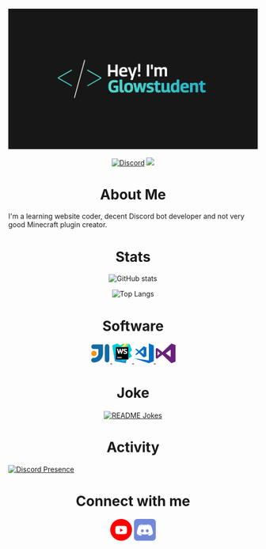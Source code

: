 ![Banner](Introduction.png)
<!--- ![counter](https://encm3ykyc5knbus.m.pipedream.net) --->

<div align="center">
  
<a href="https://discord.gg/4wM63P7ZUd"><img src="https://img.shields.io/static/v1?logo=discord&label=&message=Discord&color=36393f&style=flat-square" alt="Discord"></a> <img src="https://komarev.com/ghpvc/?username=glowstudent777&color=blue&style=flat-square">
</div>

<h1 align="center">About Me</h1>

<p align="left" text-indent='10px'>
  
I'm a learning website coder, decent Discord bot developer and not very good Minecraft plugin creator.
</p>

<h1 align="center">Stats</h1>

<div align="center">

![GitHub stats](https://github-readme-stats.vercel.app/api?username=Glowstudent777&show_icons=true) 

![Top Langs](https://github-readme-stats.vercel.app/api/top-langs/?username=Glowstudent777&layout=compact)

</div>


<h1 align="center">Software</h1>
<p align="center">
<a href="https://www.jetbrains.com/idea/" target="_blank"> <img style="cursor:pointer;" title="Intellij Idea" src="icons/intellij.svg" alt="Intellij" width="40" height="40"/> </a>
 <a href="https://www.jetbrains.com/webstorm/" target="_blank"> <img style="cursor:pointer;" title="Webstorm" src="icons/webstorm.svg" alt="Webstorm" width="40" height="40"/> </a>
<a href="https://code.visualstudio.com/" target="_blank"> <img style="cursor:pointer;" title="Visual Studio Code" src="icons/vscode.svg" alt="Visual Studio Code" width="40" height="40"/> </a>
  <a href="https://visualstudio.microsoft.com/" target="_blank"> <img style="cursor:pointer;" title="Visual Studio" src="icons/vs.svg" alt="Visual Studio" width="40" height="40"/> </a>
</p>

<h1 align="Center">Joke</h1>
<p align="center">
<a href="https://readme-jokes.vercel.app"><img align="center" src="https://readme-jokes.vercel.app/api?theme=graywhite" alt="README Jokes"></a>
</p>

<h1 align="Center">Activity</h1>

[![Discord Presence](https://lanyard.cnrad.dev/api/557691883518951435)](https://discord.com/users/557691883518951435)

<h1 align="Center">Connect with me</h1>
<p align="center">
<a href = 'https://www.youtube.com/channel/UCVaCrjoH8F1eygFMC7gTDeg'> <img width = '44px' align= 'center' style="cursor:pointer;" title="Youtube Channel" src="icons/youtube.svg"/></a>
<a href = 'https://discord.com/invite/4wM63P7ZUd'> <img width = '44px' align= 'center' style="cursor:pointer;" title="Discord Server" src="icons/discord.svg"/></a>
</p>
